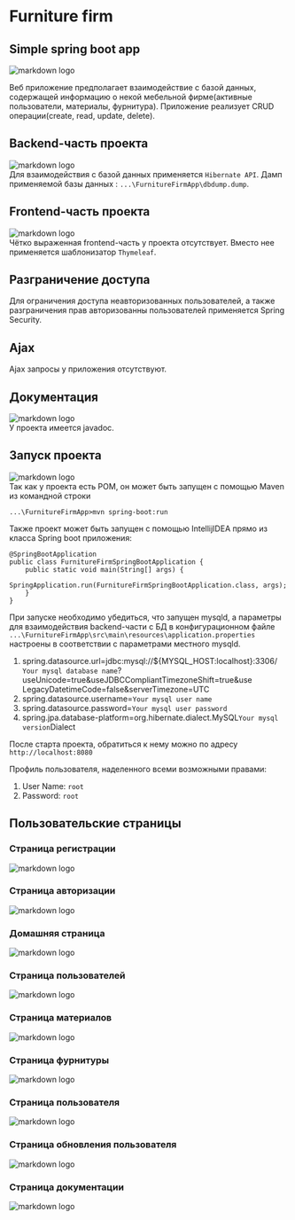 # Furniture firm
## Simple spring boot app

![markdown logo](./mdfiles/images/logos/spring-boot-logo.png)</br>

Веб приложение предполагает взаимодействие с базой
данных, содержащей информацию о некой мебельной
фирме(активные пользователи, материалы, фурнитура).
Приложение реализует CRUD операции(create, read,
update, delete).

## Backend-часть проекта
![markdown logo](./mdfiles/images/logos/hibernate-logo.jpeg)</br>
Для взаимодействия с базой данных применяется `Hibernate API`. Дамп
применяемой базы данных : `...\FurnitureFirmApp\dbdump.dump`.

## Frontend-часть проекта
![markdown logo](./mdfiles/images/logos/thymeleaf-logo.png)</br>
Чётко выраженная frontend-часть у проекта отсутствует. Вместо нее
применяется шаблонизатор `Thymeleaf`.

## Разграничение доступа
Для ограничения доступа неавторизованных пользователей, а также
разграничения прав авторизованны пользователей применяется Spring Security.

## Ajax
Ajax запросы у приложения отсутствуют.

## Документация
![markdown logo](./mdfiles/images/logos/javadoc-logo.png)</br>
У проекта имеется javadoc.

## Запуск проекта
![markdown logo](./mdfiles/images/logos/maven-logo.png)</br>
Так как у проекта есть POM, он может быть запущен с помощью
Maven из командной строки
```
...\FurnitureFirmApp>mvn spring-boot:run
```
Также проект может быть запущен с помощью IntellijIDEA прямо
из класса Spring boot приложения:
```
@SpringBootApplication
public class FurnitureFirmSpringBootApplication {
    public static void main(String[] args) {
        SpringApplication.run(FurnitureFirmSpringBootApplication.class, args);
    }
}
```
При запуске необходимо убедиться, что запущен mysqld, а параметры
для взаимодействия backend-части с БД в конфигурационном файле
`...\FurnitureFirmApp\src\main\resources\application.properties`
настроены в соответствии с параметрами местного mysqld.</br>
1. spring.datasource.url=jdbc:mysql://${MYSQL_HOST:localhost}:3306/
`Your mysql database name`?useUnicode=true&useJDBCCompliantTimezoneShift=true&use
LegacyDatetimeCode=false&serverTimezone=UTC
2. spring.datasource.username=`Your mysql user name`
3. spring.datasource.password=`Your mysql user password`
4. spring.jpa.database-platform=org.hibernate.dialect.MySQL`Your mysql version`Dialect

После старта проекта, обратиться к нему можно по адресу
`http://localhost:8080`

Профиль пользователя, наделенного всеми возможными правами:
1. User Name: `root`
2. Password: `root`

## Пользовательские страницы
### Страница регистрации
![markdown logo](./mdfiles/images/userScreens/login-screen.png)
### Страница авторизации
![markdown logo](./mdfiles/images/userScreens/registration-screen.png)
### Домашняя страница
![markdown logo](./mdfiles/images/userScreens/home-page-screen.png)
### Страница пользователей
![markdown logo](./mdfiles/images/userScreens/users-table-screen.png)
### Страница материалов
![markdown logo](./mdfiles/images/userScreens/material-table-screen.png)
### Страница фурнитуры
![markdown logo](./mdfiles/images/userScreens/furniture-table-screen.png)
### Страница пользователя
![markdown logo](./mdfiles/images/userScreens/user-page-screen.png)
### Страница обновления пользователя
![markdown logo](./mdfiles/images/userScreens/user-update-screen.png)
### Страница документации
![markdown logo](./mdfiles/images/userScreens/documentation-screen.png)